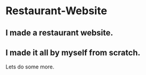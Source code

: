 # Restaurant-Website
## I made a restaurant website.
## I made it all by myself from scratch.

Lets do some more.

